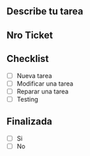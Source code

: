 ## Describe tu tarea

## Nro Ticket

## Checklist
- [ ] Nueva tarea
- [ ] Modificar una tarea
- [ ] Reparar una tarea
- [ ] Testing

## Finalizada
- [ ] Si
- [ ] No
